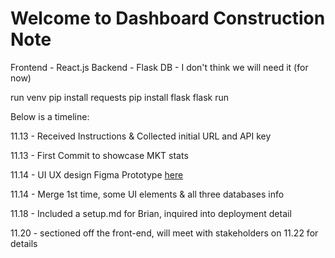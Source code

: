 # Welcome to Dashboard Construction Note

Frontend - React.js
Backend - Flask
DB - I don't think we will need it (for now)

run venv
pip install requests
pip install flask 
flask run

Below is a timeline:

11.13 - Received Instructions & Collected initial URL and API key

11.13 - First Commit to showcase MKT stats

11.14 - UI UX design
    Figma Prototype 
    <a href="https://www.figma.com/proto/BKe8LJxBNVQOdujUGLiIEF/MBRL-Dash?node-id=1-12&node-type=canvas&t=bfH8vuREpSD1U9QA-1&scaling=scale-down&content-scaling=fixed&page-id=0%3A1&starting-point-node-id=1%3A12"> here </a>

11.14 - Merge 1st time, some UI elements & all three databases info

11.18 - Included a setup.md for Brian, inquired into deployment detail 

11.20 - sectioned off the front-end, will meet with stakeholders on 11.22 for details
